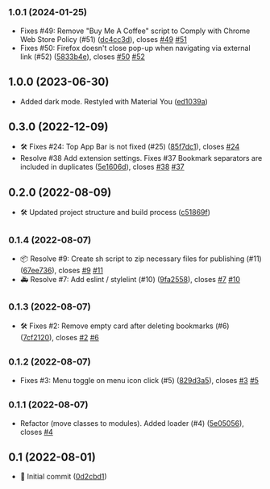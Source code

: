 ## <small>1.0.1 (2024-01-25)</small>

* Fixes #49: Remove "Buy Me A Coffee" script to Comply with Chrome Web Store Policy (#51) ([dc4cc3d](https://github.com/zaksid/ext-duplicate-bookmarks-finder/commit/dc4cc3d)), closes [#49](https://github.com/zaksid/ext-duplicate-bookmarks-finder/issues/49) [#51](https://github.com/zaksid/ext-duplicate-bookmarks-finder/issues/51)
* Fixes #50: Firefox doesn't close pop-up when navigating via external link (#52) ([5833b4e](https://github.com/zaksid/ext-duplicate-bookmarks-finder/commit/5833b4e)), closes [#50](https://github.com/zaksid/ext-duplicate-bookmarks-finder/issues/50) [#52](https://github.com/zaksid/ext-duplicate-bookmarks-finder/issues/52)


## 1.0.0 (2023-06-30)

* Added dark mode. Restyled with Material You ([ed1039a](https://github.com/zaksid/ext-duplicate-bookmarks-finder/commit/ed1039a))


## 0.3.0 (2022-12-09)

* 🛠 Fixes #24: Top App Bar is not fixed (#25) ([85f7dc1](https://github.com/zaksid/ext-duplicate-bookmarks-finder/commit/85f7dc1)), closes [#24](https://github.com/zaksid/ext-duplicate-bookmarks-finder/issues/24)
* Resolve #38 Add extension settings. Fixes #37 Bookmark separators are included in duplicates ([5e1606d](https://github.com/zaksid/ext-duplicate-bookmarks-finder/commit/5e1606d)), closes [#38](https://github.com/zaksid/ext-duplicate-bookmarks-finder/issues/38) [#37](https://github.com/zaksid/ext-duplicate-bookmarks-finder/issues/37)

## 0.2.0 (2022-08-09)
* 🛠 Updated project structure and build process ([c51869f](https://github.com/zaksid/ext-duplicate-bookmarks-finder/commit/c51869f))

## <small>0.1.4 (2022-08-07)</small>
* 📦 Resolve #9: Create sh script to zip necessary files for publishing (#11) ([67ee736](https://github.com/zaksid/ext-duplicate-bookmarks-finder/commit/67ee736)), closes [#9](https://github.com/zaksid/ext-duplicate-bookmarks-finder/issues/9) [#11](https://github.com/zaksid/ext-duplicate-bookmarks-finder/issues/11)
* 🚑 Resolve #7: Add eslint / stylelint (#10) ([9fa2558](https://github.com/zaksid/ext-duplicate-bookmarks-finder/commit/9fa2558)), closes [#7](https://github.com/zaksid/ext-duplicate-bookmarks-finder/issues/7) [#10](https://github.com/zaksid/ext-duplicate-bookmarks-finder/issues/10)

## <small>0.1.3 (2022-08-07)</small>
* 🛠 Fixes #2: Remove empty card after deleting bookmarks (#6) ([7cf2120](https://github.com/zaksid/ext-duplicate-bookmarks-finder/commit/7cf2120)), closes [#2](https://github.com/zaksid/ext-duplicate-bookmarks-finder/issues/2) [#6](https://github.com/zaksid/ext-duplicate-bookmarks-finder/issues/6)

## <small>0.1.2 (2022-08-07)</small>
* Fixes #3: Menu toggle on menu icon click (#5) ([829d3a5](https://github.com/zaksid/ext-duplicate-bookmarks-finder/commit/829d3a5)), closes [#3](https://github.com/zaksid/ext-duplicate-bookmarks-finder/issues/3) [#5](https://github.com/zaksid/ext-duplicate-bookmarks-finder/issues/5)

## <small>0.1.1 (2022-08-07)</small>
* Refactor (move classes to modules). Added loader (#4) ([5e05056](https://github.com/zaksid/ext-duplicate-bookmarks-finder/commit/5e05056)), closes [#4](https://github.com/zaksid/ext-duplicate-bookmarks-finder/issues/4)

## 0.1 (2022-08-01)
* 🎉 Initial commit ([0d2cbd1](https://github.com/zaksid/ext-duplicate-bookmarks-finder/commit/0d2cbd1))
